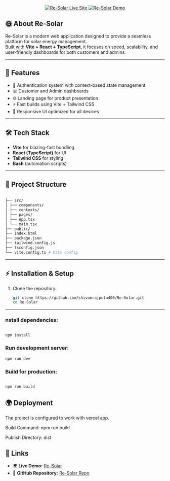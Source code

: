 
<p align="center">
  <a href="https://re-solar-gold.vercel.app/">
    <img src="https://img.shields.io/badge/🌞%20Visit%20Re--Solar-LIVE%20SITE-green?style=for-the-badge&logo=react&logoColor=white" alt="Re-Solar Live Site" />
    <img src="https://img.shields.io/badge/🚀%20on%20Vercel-black?style=for-the-badge&logo=vercel&logoColor=white" alt="Re-Solar Demo" />
  </a>
</p>

## 🌞 About Re-Solar
Re-Solar is a modern web application designed to provide a seamless platform for solar energy management.  
Built with **Vite + React + TypeScript**, it focuses on speed, scalability, and user-friendly dashboards for both customers and admins.

---

## 🚀 Features
- 🔐 Authentication system with context-based state management  
- 📊 Customer and Admin dashboards  
- 🌐 Landing page for product presentation  
- ⚡ Fast builds using Vite + Tailwind CSS  
- 📱 Responsive UI optimized for all devices  

---

## 🛠️ Tech Stack
- **Vite** for blazing-fast bundling  
- **React (TypeScript)** for UI  
- **Tailwind CSS** for styling   
- **Bash** (automation scripts)  

---

## 📂 Project Structure

```bash

├── src/
│ ├── components/ 
│ ├── contexts/
│ ├── pages/ 
│ ├── App.tsx 
│ └── main.tsx 
├── public/ 
├── index.html 
├── package.json 
├── tailwind.config.js 
├── tsconfig.json 
└── vite.config.ts # Vite config
```


---

## ⚡ Installation & Setup
1. Clone the repository:
   ```bash
   git clone https://github.com/shivamrajputa400/Re-Solar.git
   cd Re-Solar
   ```

---

### nstall dependencies:

```bash

npm install
```

### Run development server:
```bash
npm run dev
```


### Build for production:
```bash

npm run build
```

## 🌍 Deployment

The project is configured to work with vercel app.

Build Command: npm run build

Publish Directory: dist

## 🔗 Links

- 🌍 **Live Demo:** [Re-Solar](https://re-solar-gold.vercel.app/)
- 📂 **GitHub Repository:** [Re-Solar Repo](https://github.com/shivamrajputa400/Re-Solar)



